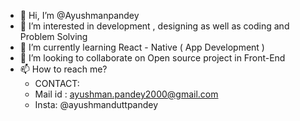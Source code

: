 - 👋 Hi, I’m @Ayushmanpandey
- 👀 I’m interested in development , designing as well as coding and Problem Solving
- 🌱 I’m currently learning React - Native ( App Development )
- 💞️ I’m looking to collaborate on Open source project in Front-End 
- 📫 How to reach me? 
    - CONTACT:
    -  Mail id : ayushman.pandey2000@gmail.com 
    -  Insta: @ayushmanduttpandey

<!---
Ayushmanpandey/Ayushmanpandey is a ✨ special ✨ repository because its `README.md` (this file) appears on your GitHub profile.
You can click the Preview link to take a look at your changes.
--->
